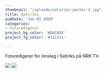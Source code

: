```yaml
---
thumbnail: "/uploads/satiriks-poster-2.jpg"
title: Satiriks
pubDate: 'Jan 01 2020'
categories:
- Fotoredigerer
project_bg_color: '#DAC6D4'
project_fg_color: '#111111'

---
```

Fotoredigerer for innslag i Satiriks på NRK TV.

![](/uploads/satiriks-3.jpg)
![](/uploads/satiriks-2.jpg)    